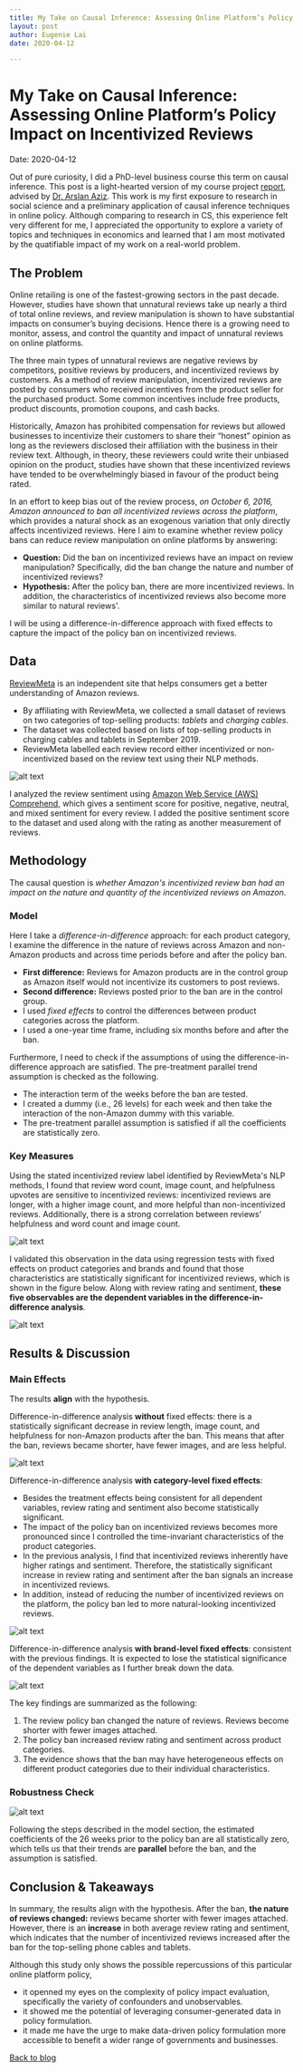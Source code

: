 ```yaml
---
title: My Take on Causal Inference: Assessing Online Platform’s Policy Impact on Incentivized Reviews
layout: post
author: Eugenie Lai
date: 2020-04-12

---
```


# My Take on Causal Inference: Assessing Online Platform’s Policy Impact on Incentivized Reviews  
Date: 2020-04-12

Out of pure curiosity, I did a PhD-level business course this term on causal inference. This post is a light-hearted version of my course project [report](/docs/work/policy.pdf), advised by [Dr. Arslan Aziz](https://www.sauder.ubc.ca/people/arslan-aziz). This work is my first exposure to research in social science and a preliminary application of causal inference techniques in online policy. Although comparing to research in CS, this experience felt very different for me, I appreciated the opportunity to explore a variety of topics and techniques in economics and learned that I am most motivated by the quatifiable impact of my work on a real-world problem.

## The Problem
Online retailing is one of the fastest-growing sectors in the past decade. However, studies have shown that unnatural reviews take up nearly a third of total online reviews, and review manipulation is shown to have substantial impacts on consumer’s buying decisions. Hence there is a growing need to monitor, assess, and control the quantity and impact of unnatural reviews on online platforms.

The three main types of unnatural reviews are negative reviews by competitors, positive reviews by producers, and incentivized reviews by customers. As a method of review manipulation, incentivized reviews are posted by consumers who received incentives from the product seller for the purchased product. Some common incentives include free products, product discounts, promotion coupons, and cash backs.

Historically, Amazon has prohibited compensation for reviews but allowed businesses to incentivize their customers to share their “honest” opinion as long as the reviewers disclosed their affiliation with the business in their review text. Although, in theory, these reviewers could write their unbiased opinion on the product, studies have shown that these incentivized reviews have tended to be overwhelmingly biased in favour of the product being rated. 

In an effort to keep bias out of the review process, *on October 6, 2016, Amazon announced to ban all incentivized reviews across the platform*, which provides a natural shock as an exogenous variation that only directly affects incentivized reviews. Here I aim to examine whether review policy bans can reduce review manipulation on online platforms by answering:  
* **Question:** Did the ban on incentivized reviews have an impact on review manipulation? Specifically, did the ban change the nature and number of incentivized reviews?
* **Hypothesis:** After the policy ban, there are more incentivized reviews. In addition, the characteristics of incentivized reviews also become more similar to natural reviews'.

I will be using a difference-in-difference approach with fixed effects to capture the impact of the policy ban on incentivized reviews.

## Data
[ReviewMeta](https://reviewmeta.com/) is an independent site that helps consumers get a better understanding of Amazon reviews.  
* By affiliating with ReviewMeta, we collected a small dataset of reviews on two categories of top-selling products: *tablets* and *charging cables*. 
* The dataset was collected based on lists of top-selling products in charging cables and tablets in September 2019. 
* ReviewMeta labelled each review record either incentivized or non-incentivized based on the review text using their NLP methods.

![alt text][descriptive_reviews]

I analyzed the review sentiment using [Amazon Web Service (AWS) Comprehend](https://aws.amazon.com/comprehend/), which gives a sentiment score for positive, negative, neutral, and mixed sentiment for every review. I added the positive sentiment score to the dataset and used along with the rating as another measurement of reviews.  

## Methodology
The causal question is *whether Amazon's incentivized review ban had an impact on the nature and quantity of the incentivized reviews on Amazon*. 

### Model
Here I take a *difference-in-difference* approach: for each product category, I examine the difference in the nature of reviews across Amazon and non-Amazon products and across time periods before and after the policy ban. 
* **First difference:** Reviews for Amazon products are in the control group as Amazon itself would not incentivize its customers to post reviews. 
* **Second difference:** Reviews posted prior to the ban are in the control group.
* I used *fixed effects* to control the differences between product categories across the platform.
* I used a one-year time frame, including six months before and after the ban.

Furthermore, I need to check if the assumptions of using the difference-in-difference approach are satisfied. The pre-treatment parallel trend assumption is checked as the following.
* The interaction term of the weeks before the ban are tested.
* I created a dummy (i.e., 26 levels) for each week and then take the interaction of the non-Amazon dummy with this variable.
* The pre-treatment parallel assumption is satisfied if all the coefficients are statistically zero.

### Key Measures

Using the stated incentivized review label identified by ReviewMeta's NLP methods, I found that review word count, image count, and helpfulness upvotes are sensitive to incentivized reviews: incentivized reviews are longer, with a higher image count, and more helpful than non-incentivized reviews. Additionally, there is a strong correlation between reviews’ helpfulness and word count and image count. 

![alt text][exploratory_analysis]

I validated this observation in the data using regression tests with fixed effects on product categories and brands and found that those characteristics are statistically significant for incentivized reviews, which is shown in the figure below. Along with review rating and sentiment, **these five observables are the dependent variables in the difference-in-difference analysis**.

![alt text][dv_brand]

## Results & Discussion

### Main Effects
The results **align** with the hypothesis. 

Difference-in-difference analysis **without** fixed effects: there is a statistically significant decrease in review length, image count, and helpfulness for non-Amazon products after the ban. This means that after the ban, reviews became shorter, have fewer images, and are less helpful.  

![alt text][did_avg]

Difference-in-difference analysis **with category-level fixed effects**: 
* Besides the treatment effects being consistent for all dependent variables, review rating and sentiment also become statistically significant.
* The impact of the policy ban on incentivized reviews becomes more pronounced since I controlled the time-invariant characteristics of the product categories. 
* In the previous analysis, I find that incentivized reviews inherently have higher ratings and sentiment. Therefore, the statistically significant increase in review rating and sentiment after the ban signals an increase in incentivized reviews. 
* In addition, instead of reducing the number of incentivized reviews on the platform, the policy ban led to more natural-looking incentivized reviews. 

![alt text][did_category_FE]

Difference-in-difference analysis **with brand-level fixed effects**: consistent with the previous findings. It is expected to lose the statistical significance of the dependent variables as I further break down the data. 

![alt text][did_brand_FE]

The key findings are summarized as the following:
1. The review policy ban changed the nature of reviews. Reviews become shorter with fewer images attached. 
2. The policy ban increased review rating and sentiment across product categories. 
3. The evidence shows that the ban may have heterogeneous effects on different product categories due to their individual characteristics.

### Robustness Check
![alt text][coef]

Following the steps described in the model section, the estimated coefficients of the 26 weeks prior to the policy ban are all statistically zero, which tells us that their trends are **parallel** before the ban, and the assumption is satisfied.

## Conclusion & Takeaways

In summary, the results align with the hypothesis. After the ban, **the nature of reviews changed:** reviews became shorter with fewer images attached. However, there is an **increase** in both average review rating and sentiment, which indicates that the number of incentivized reviews increased after the ban for the top-selling phone cables and tablets.

Although this study only shows the possible repercussions of this particular online platform policy, 
* it openned my eyes on the complexity of policy impact evaluation, specifically the variety of confounders and unobservables.
* it showed me the potential of leveraging consumer-generated data in policy formulation.
* it made me have the urge to make data-driven policy formulation more accessible to benefit a wider range of governments and businesses.

[Back to blog](../blog.html)

[descriptive_reviews]: /assets/posts/reviews/descriptive_reviews.png "descriptive_reviews.png"
[exploratory_analysis]: /assets/posts/reviews/exploratory_analysis.png "exploratory_analysis.png"
[dv_brand]: /assets/posts/reviews/dv_brand.png "dv_brand.png"
[did_avg]: /assets/posts/reviews/did_avg.png "did_avg.png"
[did_category_FE]: /assets/posts/reviews/did_category_FE.png "did_category_FE.png"
[did_brand_FE]: /assets/posts/reviews/did_brand_FE.png "did_brand_FE.png"
[coef]: /assets/posts/reviews/coef.png "coef.png"

